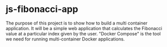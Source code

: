 # js-fibonacci-app
The purpose of this project is to show how to build a multi container application. It will be a simple web application that calculates the Fibonacci value at a particular index given by the user. "Docker Compose" is the tool we need for running multi-container Docker applications.

